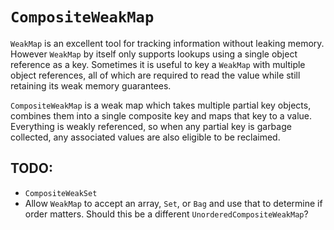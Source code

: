 # `CompositeWeakMap`

`WeakMap` is an excellent tool for tracking information without leaking memory.
However `WeakMap` by itself only supports lookups using a single object
reference as a key. Sometimes it is useful to key a `WeakMap` with multiple
object references, all of which are required to read the value while still
retaining its weak memory guarantees.

`CompositeWeakMap` is a weak map which takes multiple partial key objects,
combines them into a single composite key and maps that key to a value.
Everything is weakly referenced, so when any partial key is garbage collected,
any associated values are also eligible to be reclaimed.

## TODO:

* `CompositeWeakSet`
* Allow `WeakMap` to accept an array, `Set`, or `Bag` and use that to determine
  if order matters. Should this be a different `UnorderedCompositeWeakMap`?
